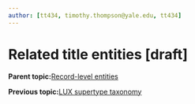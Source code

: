 ```yaml
---
author: [tt434, timothy.thompson@yale.edu, tt434]
---
```


# Related title entities \[draft\]

**Parent topic:**[Record-level entities](../../concepts/record_level_entities.md)

**Previous topic:**[LUX supertype taxonomy](../../concepts/supertypes/supertypes.md)

